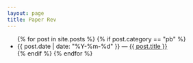 ```yaml
---
layout: page
title: Paper Rev
---
```


<ul>
{% for post in site.posts %}
  {% if post.category == "pb" %}
    <li>
      {{ post.date | date: "%Y-%m-%d"  }} &mdash; <a href="{{ post.url }}">{{ post.title }}</a>
    </li>
  {% endif %}
{% endfor %}
</ul>
